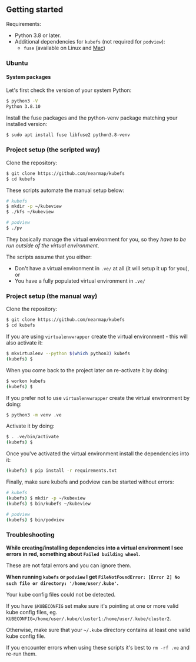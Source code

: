 ## Getting started

Requirements:
​
* Python 3.8 or later.
* Additional dependencies for `kubefs` (not required for `podview`):
  * `fuse` (available on Linux and [Mac](https://osxfuse.github.io/))


### Ubuntu


#### System packages

Let's first check the version of your system Python:

```bash
$ python3 -V
Python 3.8.10
```

Install the fuse packages and the python-venv package matching your installed
version:

```bash
$ sudo apt install fuse libfuse2 python3.8-venv
```


### Project setup (the scripted way)

Clone the repository:

```bash
$ git clone https://github.com/nearmap/kubefs
$ cd kubefs
```

These scripts automate the manual setup below:

```bash
# kubefs
$ mkdir -p ~/kubeview
$ ./kfs ~/kubeview

# podview
$ ./pv
```

They basically manage the virtual environment for you, so they *have to be run
outside of the virtual environment*.

The scripts assume that you either:
- Don't have a virtual environment in `.ve/` at all (it will setup it up for
  you), or
- You have a fully populated virtual environment in `.ve/`


### Project setup (the manual way)

Clone the repository:

```bash
$ git clone https://github.com/nearmap/kubefs
$ cd kubefs
```

If you are using `virtualenvwrapper` create the virtual environment - this will
also activate it:

```bash
$ mkvirtualenv --python $(which python3) kubefs
(kubefs) $
```

When you come back to the project later on re-activate it by doing:

```bash
$ workon kubefs
(kubefs) $
```

If you prefer not to use `virtualenvwrapper` create the virtual environment by
doing:

```bash
$ python3 -m venv .ve
```

Activate it by doing:

```bash
$ . .ve/bin/activate
(kubefs) $
```

Once you've activated the virtual environment install the dependencies into it:

```bash
(kubefs) $ pip install -r requirements.txt
```

Finally, make sure kubefs and podview can be started without errors:

```bash
# kubefs
(kubefs) $ mkdir -p ~/kubeview
(kubefs) $ bin/kubefs ~/kubeview

# podview
(kubefs) $ bin/podview
```


### Troubleshooting

**While creating/installing dependencies into a virtual environment I see
errors in red, something about `Failed building wheel`.**

These are not fatal errors and you can ignore them.

**When running `kubefs` or `podview` I get `FileNotFoundError: [Error 2] No such
file or directory: '/home/user/.kube'`.**

Your kube config files could not be detected.

If you have `$KUBECONFIG` set make sure it's pointing at one or more valid kube
config files, eg.
`KUBECONFIG=/home/user/.kube/cluster1:/home/user/.kube/cluster2`.

Otherwise, make sure that your `~/.kube` directory contains at least one valid
kube config file.



If you encounter errors when using these scripts it's best to `rm -rf
.ve` and re-run them.